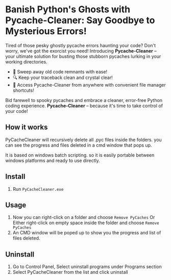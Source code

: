 # Banish Python's Ghosts with Pycache-Cleaner: Say Goodbye to Mysterious Errors!

Tired of those pesky ghostly pycache errors haunting your code? Don't worry, we've got the exorcist you need! Introducing **Pycache-Cleaner** – your ultimate solution for busting those stubborn pycaches lurking in your working directories.

- 🧹 Sweep away old code remnants with ease!
- 🔍 Keep your traceback clean and crystal clear!
- 🚀 Access Pycache-Cleaner from anywhere with convenient file manager shortcuts!

Bid farewell to spooky pycaches and embrace a cleaner, error-free Python coding experience. **Pycache-Cleaner** – because it's time to take control of your code!

## How it works

PyCacheCleaner will recursively delete all .pyc files inside the folders. you can see the progress and files deleted in a cmd window that pops up.

It is based on windows batch scripting. so it is easily portable between windows platforms and ready to use directly.

## Install

1. Run `PyCacheCleaner.exe`

## Usage

1. Now you can right-click on a folder and choose `Remove PyCaches` Or Either right-click on empty space inside the folder and choose `Remove PyCaches`
2. An CMD window will be poped up to show you the progress and list of files deleted.

## Uninstall

1. Go to Control Panel, Select uninstall programs under Programs section
2. Select PyCacheCleaner from the list and click uninstall